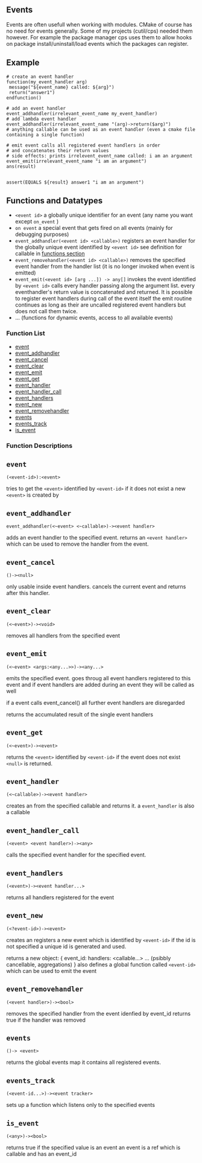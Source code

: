 ## Events

Events are often usefull when working with modules. CMake of course has no need for events generally. Some of my projects (cutil/cps) needed them however. For example the package manager cps uses them to allow hooks on package install/uninstall/load events which the packages can register.


## Example


```
# create an event handler
function(my_event_handler arg)
 message("${event_name} called: ${arg}")
 return("answer1")
endfunction()

# add an event handler
event_addhandler(irrelevant_event_name my_event_handler)
# add lambda event handler
event_addhandler(irrelevant_event_name "(arg)->return($arg)")
# anything callable can be used as an event handler (even a cmake file containing a single function)

# emit event calls all registered event handlers in order
# and concatenates their return values
# side effects: prints irrelevent_event_name called: i am an argument
event_emit(irrelevant_event_name "i am an argument")
ans(result)


assert(EQUALS ${result} answer1 "i am an argument")
```

## Functions and Datatypes

* `<event id>` a globally unique identifier for an event (any name you want except `on_event` )
* `on event` a special event that gets fired on all events (mainly for debugging purposes)
* `event_addhandler(<event id> <callable>)` registers an event handler for the globally unique event identified by `<event id>` see definition for callable in [functions section](#functions)
* `event_removehandler(<event id> <callable>)` removes the specified event handler from the handler list (it is no longer invoked when event is emitted)
* `event_emit(<event id> [arg ...]) -> any[]` invokes the event identified by `<event id>` calls every handler passing along the argument list. every eventhandler's return value is concatenated and returned.  It is possible to register event handlers during call of the event itself the emit routine continues as long as their are uncalled registered event handlers but does not call them twice.
* ... (functions for dynamic events, access to all available events)




### Function List


* [event](#event)
* [event_addhandler](#event_addhandler)
* [event_cancel](#event_cancel)
* [event_clear](#event_clear)
* [event_emit](#event_emit)
* [event_get](#event_get)
* [event_handler](#event_handler)
* [event_handler_call](#event_handler_call)
* [event_handlers](#event_handlers)
* [event_new](#event_new)
* [event_removehandler](#event_removehandler)
* [events](#events)
* [events_track](#events_track)
* [is_event](#is_event)


### Function Descriptions

## <a name="event"></a> `event`

 `(<event-id>):<event>`

 tries to get the `<event>` identified by `<event-id>`
 if it does not exist a new `<event>` is created by  




## <a name="event_addhandler"></a> `event_addhandler`

 `event_addhandler(<~event> <~callable>)-><event handler>`

 adds an event handler to the specified event. returns an `<event handler>`
 which can be used to remove the handler from the event.





## <a name="event_cancel"></a> `event_cancel`

 `()-><null>`

 only usable inside event handlers. cancels the current event and returns
 after this handler.




## <a name="event_clear"></a> `event_clear`

 `(<~event>)-><void>`

 removes all handlers from the specified event




## <a name="event_emit"></a> `event_emit`

 `(<~event> <args:<any...>>)-><any...>`

 emits the specified event. goes throug all event handlers registered to
 this event and
 if event handlers are added during an event they will be called as well

 if a event calls event_cancel()
 all further event handlers are disregarded

 returns the accumulated result of the single event handlers




## <a name="event_get"></a> `event_get`

 `(<~event>)-><event>`

 returns the `<event>` identified by `<event-id>`
 if the event does not exist `<null>` is returned.




## <a name="event_handler"></a> `event_handler`

 `(<~callable>)-><event handler>`

 creates an <event handler> from the specified callable
 and returns it. a `event_handler` is also a callable




## <a name="event_handler_call"></a> `event_handler_call`

 `(<event> <event handler>)-><any>`

 calls the specified event handler for the specified event.




## <a name="event_handlers"></a> `event_handlers`

 `(<event>)-><event handler...>`

 returns all handlers registered for the event




## <a name="event_new"></a> `event_new`

 `(<?event-id>)-><event>`

 creates an registers a new event which is identified by
 `<event-id>` if the id is not specified a unique id is generated
 and used.

 returns a new <event> object:
 {
   event_id:<event-id>
   handlers: <callable...>
   ... (psibbly cancellable, aggregations)
 }
 also defines a global function called `<event-id>` which can be used to emit the event





## <a name="event_removehandler"></a> `event_removehandler`

 `(<event handler>)-><bool>`

 removes the specified handler from the event idenfied by event_id
 returns true if the handler was removed




## <a name="events"></a> `events`

 `()-> <event>`

 returns the global events map it contains all registered events.




## <a name="events_track"></a> `events_track`

 `(<event-id...>)-><event tracker>`

 sets up a function which listens only to the specified events





## <a name="is_event"></a> `is_event`

 `(<any>)-><bool>`

 returns true if the specified value is an event
 an event is a ref which is callable and has an event_id






